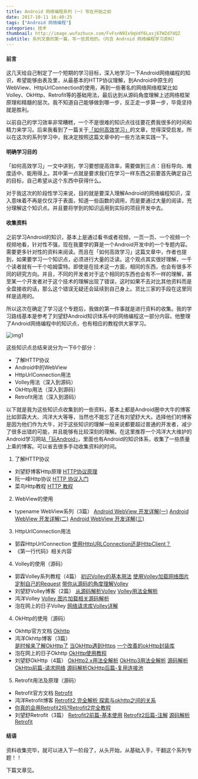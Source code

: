```yaml
---
title: Android 网络编程系列（一）写在开始之前
date: 2017-10-11 16:40:25
tags: ["Android 网络编程"]
categories: 技术
thumbnail: http://image.wufazhuce.com/FvFsnN9Ix9qVdf6Lasj6TWZd7dQZ
subtitle: 系列文章的第一篇，写一些其他的。（内含 Android 网络编程学习资料）
---
```

#### 前言
这几天给自己制定了一个短期的学习目标，深入地学习一下Android网络编程的知识，希望能够由表及里，从最基本的HTTP协议理解，到Android中原生的WebView、HttpUrlConnection的使用，再到一些著名的网络网络框架比如Volley、OkHttp、Retrofit等的基础用法，最后达到从源码角度理解上述网络框架原理和精髓的层次。我不知道自己能够做到哪一步，反正走一步算一步，毕竟坚持就是胜利。

以前自己的学习效率非常糟糕，一个不是很难的知识点往往要花费我很多的时间和精力来学习。后来我看到了一篇关于[「如何高效学习」](http://keeganlee.me/post/full-stack/20170909)的文章，觉得深受启发。所以在这次的系列学习中，我决定按照这篇文章中的一些方法来实践一下。

#### 明确学习目的

「如何高效学习」一文中讲到，学习要想提高效率，需要做到三点：目标导向、难度适中、能用得上。其中第一点就是要求我们在学习一样东西之前要首先确定自己的目标，自己希望从这个东西中获得什么。

对于我这次的阶段性学习来说，目的就是要深入理解Android的网络编程知识，深入意味着不再是仅仅浮于表面，知道一些函数的调用，而是要通过大量的阅读，充分理解这个知识点。并且要将学到的知识运用到实际的项目开发中去。
#### 收集资料

之前学习Android的知识，基本上是通过看书或者视频，一页一页、一个视频一个视频地看，针对性不强，现在我要学的算是一个Android开发中的一个专题内容。需要更多针对性的资料来阅读。而且在「如何高效学习」这篇文章中，作者也提到，如果要学习一个知识点，必须进行大量的泛读。这个观点其实很好理解，一千个读者就有一千个哈姆雷特。即使是在技术这一方面，相同的东西，也会有很多不同的研究方向。并且，不同的开发者对于这个相同的东西也会有不一样的理解，甚至某一个开发者对于这个技术的理解出现了错误，这时如果不去对比其他资料而是全盘接收的话，那么这个错误无疑还会延续到自己身上。货比三家的手段在这里同样是适用的。

所以这次在确定了学习这个专题后，我做的第一件事就是进行资料的收集。我的学习路线基本是参考了刘望舒Android知识体系中的网络编程这一部分内容。他整理了Android网络编程中的知识点，也有相应的教程供大家学习。

![img1](https://i.loli.net/2019/08/29/lcr42p1NF695sjw.jpg)

这些知识点总结来说分为一下6个部分：
- 了解HTTP协议
- Android中的WebView
- HttpUrlConnection用法
- Volley用法（深入到源码）
- OkHttp用法（深入到源码）
- Retrofit用法（深入到源码）

以下就是我为这些知识点收集到的一些资料，基本上都是Android圈中大牛的博客比如郭霖大大、鸿洋大大等等，当然也不能忘了还有刘望舒大大。选择他们的博客是因为他们作为大牛，对于这些知识的理解一般来说都要超过普通的开发者，减少了很多出错的可能，并且能够有比较深刻的理解。在这里推荐一个鸿洋大大维护的Android学习网站[「玩Android」](www.wanandroid.com)，里面也有Android的知识体系，收集了一些质量上乘的博客。可以省去很多手动收集资料的时间。

1. 了解HTTP协议
* 刘望舒博客Http原理
[HTTP协议原理](http://liuwangshu.cn/application/network/1-http.html)
* 阮一峰Http协议
[HTTP 协议入门](http://www.ruanyifeng.com/blog/2016/08/http.html)
* 菜鸟Http教程
[HTTP 教程](http://www.runoob.com/http/http-tutorial.html)
2. WebView的使用
* typename WebView系列（3篇）
[Android WebView 开发详解(一)](http://blog.csdn.net/typename/article/details/39030091)
[ Android WebView 开发详解(二)](http://blog.csdn.net/typename/article/details/39495409)
[ Android WebView 开发详解(三)](http://blog.csdn.net/typename/article/details/40302351)
3. HttpUrlConnection用法
* 郭霖HttpUrlConnection
[使用HttpURLConnection还是HttpClient？](http://blog.csdn.net/guolin_blog/article/details/12452307)
* 《第一行代码》相关内容
4. Volley的使用（源码）
* 郭霖Volley系列教程（4篇）
[初识Volley的基本用法](http://blog.csdn.net/guolin_blog/article/details/17482095)
[使用Volley加载网络图片](http://blog.csdn.net/guolin_blog/article/details/17482165)
[定制自己的Request](http://blog.csdn.net/guolin_blog/article/details/17612763)
[带你从源码的角度理解Volley](http://blog.csdn.net/guolin_blog/article/details/17656437)
* 刘望舒Volley博客（2篇）
[从源码解析Volley](http://liuwangshu.cn/application/network/3-volley.html)
[Volley用法全解析](http://liuwangshu.cn/application/network/4-volley-sourcecode.html)
* 鸿洋Volley
[Volley 图片加载相关源码解析](http://blog.csdn.net/lmj623565791/article/details/47721631)
* 泡在网上的日子Volley
[网络请求库Volley详解](http://www.jcodecraeer.com/a/anzhuokaifa/androidkaifa/2015/0526/2934.html)
4. OkHttp的使用（源码）
* Okhttp官方文档
[Okhttp](https://square.github.io/okhttp/)
* 鸿洋Okhttp博客（3篇）  
[是时候来了解OkHttp了](http://blog.csdn.net/lmj623565791/article/details/47911083)
[当OkHttp遇到Https](http://blog.csdn.net/lmj623565791/article/details/48129405)
[一个改善的okHttp封装库](http://blog.csdn.net/lmj623565791/article/details/49734867)
* 泡在网上的日子Okhttp
[OkHttp使用教程](http://www.jcodecraeer.com/a/anzhuokaifa/androidkaifa/2015/0106/2275.html)
* 刘望舒OkHttp（4篇）
[OkHttp2.x用法全解析](http://liuwangshu.cn/application/network/5-okhttp2x.html)
[OkHttp3用法全解析](http://liuwangshu.cn/application/network/6-okhttp3.html)
[源码解析OkHttp前篇-请求网络](http://liuwangshu.cn/application/network/7-okhttp3-sourcecode.html)
[源码解析OkHttp后篇-复用连接池](http://liuwangshu.cn/application/network/8-okhttp3-sourcecode2.html)
5. Retrofit用法及原理（源码）
* Retrofit官方文档
[Retrofit](http://square.github.io/retrofit/)
* 鸿洋Retrofit博客
[Retrofit2 完全解析 探索与okhttp之间的关系](http://blog.csdn.net/lmj623565791/article/details/51304204)
* [你真的会用Retrofit2吗?Retrofit2完全教程](http://www.jianshu.com/p/308f3c54abdd)
* 刘望舒Retrofit（3篇）
[Retrofit2前篇-基本使用](http://liuwangshu.cn/application/network/9-retrofit2.html)
[Retrofit2后篇-注解](http://liuwangshu.cn/application/network/10-retrofit2-annotations.html)
[源码解析Retrofit](http://liuwangshu.cn/application/network/11-retrofit2-sourcecode.html)

#### 结语
资料收集完毕，就可以进入下一阶段了，从头开始，从基础入手，干翻这个系列专题！！

下篇文章见。